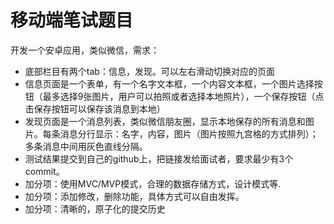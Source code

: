 # 移动端笔试题目

开发一个安卓应用，类似微信，需求：
* 底部栏目有两个tab：信息，发现。可以左右滑动切换对应的页面
* 信息页面是一个表单，有一个名字文本框，一个内容文本框，一个图片选择按钮（最多选择9张图片，用户可以拍照或者选择本地照片），一个保存按钮（点击保存按钮可以保存该消息到本地）
* 发现页面是一个消息列表，类似微信朋友圈，显示本地保存的所有消息和图片。每条消息分行显示：名字，内容，图片（图片按照九宫格的方式排列）；多条消息中间用灰色直线分隔。
* 测试结果提交到自己的github上，把链接发给面试者，要求最少有3个commit。
* 加分项：使用MVC/MVP模式，合理的数据存储方式，设计模式等. 
* 加分项：添加修改，删除功能，具体方式可以自由发挥。
* 加分项：清晰的，原子化的提交历史
